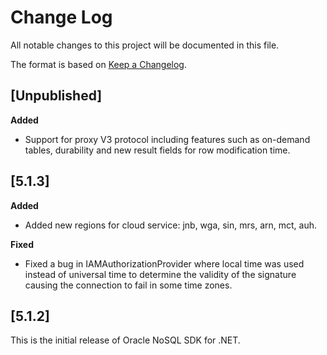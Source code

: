 # Change Log

All notable changes to this project will be documented in this file.

The format is based on [Keep a Changelog](http://keepachangelog.com/).

## [Unpublished]

**Added**

* Support for proxy V3 protocol including features such as on-demand tables,
durability and new result fields for row modification time.

## [5.1.3]

**Added**

* Added new regions for cloud service: jnb, wga, sin, mrs, arn, mct, auh.

**Fixed**

* Fixed a bug in IAMAuthorizationProvider where local time was used instead of
universal time to determine the validity of the signature causing the
connection to fail in some time zones.

## [5.1.2]

This is the initial release of Oracle NoSQL SDK for .NET.
